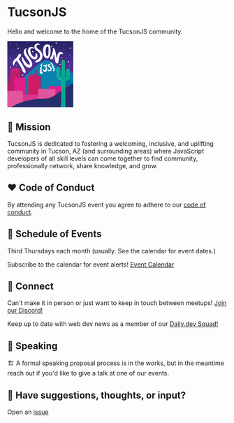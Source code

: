 # TucsonJS
Hello and welcome to the home of the TucsonJS community.

<img src="/assets/TucsonJS-logo-square.png" alt="TucsonJS logo consisting of the downtown Tucson skyline and the name TucsonJS written in the night sky" width="30%">

## 🎯 Mission
TucsonJS is dedicated to fostering a welcoming, inclusive, and uplifting community in Tucson, AZ (and surrounding areas) where JavaScript developers of all skill levels can come together to find community, professionally network, share knowledge, and grow.

## ❤️ Code of Conduct
By attending any TucsonJS event you agree to adhere to our [code of conduct](https://github.com/TucsonJS/.github/blob/main/profile/CONDUCT.md).

## 📅 Schedule of Events
Third Thursdays each month (usually. See the calendar for event dates.)

Subscribe to the calendar for event alerts!
[Event Calendar](https://lu.ma/tucsonjs)

## 💬 Connect
Can't make it in person or just want to keep in touch between meetups! [Join our Discord!](https://discord.gg/genM8dKvgt)

Keep up to date with web dev news as a member of our [Daily.dev Squad!](https://dly.to/qetIiYcE2MO)


## 🎤 Speaking 
🏗️ A formal speaking proposal process is in the works, but in the meantime reach out if you'd like to give a talk at one of our events.

## 💭 Have suggestions, thoughts, or input?
Open an [issue](https://github.com/TucsonJS/.github/issues)
